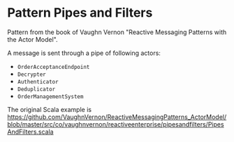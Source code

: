 # Pattern Pipes and Filters

Pattern from the book of Vaughn Vernon "Reactive Messaging Patterns with the Actor Model".

A message is sent through a pipe of following actors:

* `OrderAcceptanceEndpoint`
* `Decrypter`
* `Authenticator`
* `Deduplicator`
* `OrderManagementSystem`

The original Scala example is <https://github.com/VaughnVernon/ReactiveMessagingPatterns_ActorModel/blob/master/src/co/vaughnvernon/reactiveenterprise/pipesandfilters/PipesAndFilters.scala>